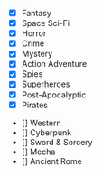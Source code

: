 - [X] Fantasy
- [X] Space Sci-Fi
- [X] Horror
- [X] Crime
- [X] Mystery
- [X] Action Adventure
- [X] Spies
- [X] Superheroes
- [X] Post-Apocalyptic
- [X] Pirates
- [] Western
- [] Cyberpunk 
- [] Sword & Sorcery
- [] Mecha
- [] Ancient Rome